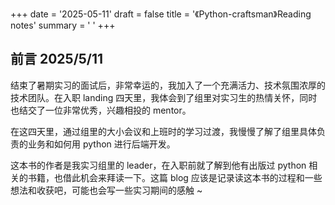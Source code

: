 +++
date = '2025-05-11'
draft = false
title = '《Python-craftsman》Reading notes'
summary = ' '
+++





## 前言 2025/5/11

结束了暑期实习的面试后，非常幸运的，我加入了一个充满活力、技术氛围浓厚的技术团队。在入职 landing 四天里，我体会到了组里对实习生的热情关怀，同时也结交了一位非常优秀，兴趣相投的 mentor。

在这四天里，通过组里的大小会议和上班时的学习过渡，我慢慢了解了组里具体负责的业务和如何用 python 进行后端开发。

这本书的作者是我实习组里的 leader，在入职前就了解到他有出版过 python 相关的书籍，也借此机会来拜读一下。这篇 blog 应该是记录读这本书的过程和一些想法和收获吧，可能也会写一些实习期间的感触 ~

